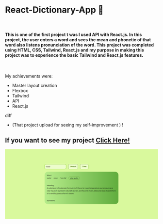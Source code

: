 # React-Dictionary-App 📗

 <br>



#### This is one of the first project t was I used API with React.js. In this project, the user enters a word and sees the mean and phonetic of that word also listens pronunciation of the word. This project was completed using HTML, CSS, Tailwind, React.js and my purpose in making this project was to experience the basic Tailwind and React.js features. <br> <br> <br>

My achievements were:
- Master layout creation
- Flexbox
- Tailwind
- API
- React.js


diff
- (That project upload for seeing my self-improvement ) ! 


## If you want to see my project <a href="beyzaarslanturk-react-dictionary-app.netlify.app">Click Here!</a> 

![alt text](https://github.com/beyzaarslanturk/React-Dictionary-App/blob/master/dictionary-app.png)

